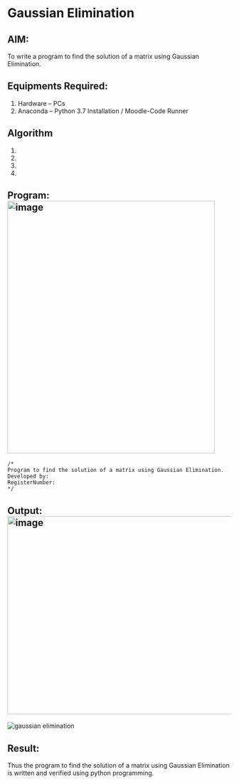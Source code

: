 # Gaussian Elimination

## AIM:
To write a program to find the solution of a matrix using Gaussian Elimination.

## Equipments Required:
1. Hardware – PCs
2. Anaconda – Python 3.7 Installation / Moodle-Code Runner

## Algorithm
1. 
2. 
3. 
4. 

## Program:<img width="466" height="568" alt="image" src="https://github.com/user-attachments/assets/97514b82-6202-438c-b926-b9ea7a69133e" />

```
/*
Program to find the solution of a matrix using Gaussian Elimination.
Developed by: 
RegisterNumber: 
*/
```

## Output:<img width="829" height="446" alt="image" src="https://github.com/user-attachments/assets/f6e401c2-105e-47aa-810b-6e18ec861f4c" />

![gaussian elimination]()


## Result:
Thus the program to find the solution of a matrix using Gaussian Elimination is written and verified using python programming.

